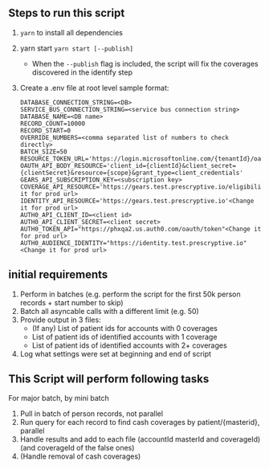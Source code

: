 ## Steps to run this script

1. `yarn` to install all dependencies
2. yarn start `yarn start [--publish]`
   - When the `--publish` flag is included, the script will fix the coverages
     discovered in the identify step
3. Create a .env file at root level sample format:

   ```
   DATABASE_CONNECTION_STRING=<DB>
   SERVICE_BUS_CONNECTION_STRING=<service bus connection string>
   DATABASE_NAME=<DB name>
   RECORD_COUNT=10000
   RECORD_START=0
   OVERRIDE_NUMBERS=<comma separated list of numbers to check directly>
   BATCH_SIZE=50
   RESOURCE_TOKEN_URL='https://login.microsoftonline.com/{tenantId}/oauth2/token'
   OAUTH_API_BODY_RESOURCE='client_id={clientId}&client_secret={clientSecret}&resource={scope}&grant_type=client_credentials'
   GEARS_API_SUBSCRIPTION_KEY=<subscription key>
   COVERAGE_API_RESOURCE='https://gears.test.prescryptive.io/eligibility/coverage'<Change it for prod url>
   IDENTITY_API_RESOURCE='https://gears.test.prescryptive.io'<Change it for prod url>
   AUTH0_API_CLIENT_ID=<client id>
   AUTH0_API_CLIENT_SECRET=<client secret>
   AUTH0_TOKEN_API="https://phxqa2.us.auth0.com/oauth/token"<Change it for prod url>
   AUTH0_AUDIENCE_IDENTITY="https://identity.test.prescryptive.io"<Change it for prod url>
   ```

## initial requirements

1. Perform in batches (e.g. perform the script for the first 50k person
   records + start number to skip)
2. Batch all asyncable calls with a different limit (e.g. 50)
3. Provide output in 3 files:
   - (If any) List of patient ids for accounts with 0 coverages
   - List of patient ids of identified accounts with 1 coverage
   - List of patient ids of identified accounts with 2+ coverages
4. Log what settings were set at beginning and end of script

## This Script will perform following tasks

For major batch, by mini batch

1. Pull in batch of person records, not parallel
2. Run query for each record to find cash coverages by patient/{masterid},
   parallel
3. Handle results and add to each file (accountId masterId and coverageId) (and
   coverageId of the false ones)
4. (Handle removal of cash coverages)
